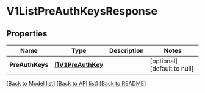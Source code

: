 # V1ListPreAuthKeysResponse

## Properties
Name | Type | Description | Notes
------------ | ------------- | ------------- | -------------
**PreAuthKeys** | [**[]V1PreAuthKey**](v1PreAuthKey.md) |  | [optional] [default to null]

[[Back to Model list]](../README.md#documentation-for-models) [[Back to API list]](../README.md#documentation-for-api-endpoints) [[Back to README]](../README.md)


